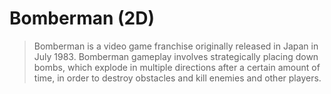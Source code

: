 # Bomberman (2D)

> Bomberman is a video game franchise originally released in Japan in July 1983. Bomberman gameplay involves strategically placing down bombs, which explode in multiple directions after a certain amount of time, in order to destroy obstacles and kill enemies and other players.

